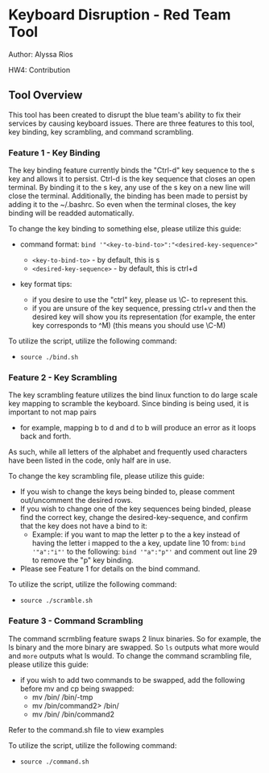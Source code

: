 # Keyboard Disruption - Red Team Tool
Author: Alyssa Rios

HW4: Contribution

## Tool Overview
This tool has been created to disrupt the blue team's ability to fix their services by causing keyboard issues.
There are three features to this tool, key binding, key scrambling, and command scrambling.

### Feature 1 - Key Binding
The key binding feature currently binds the "Ctrl-d" key sequence to the s key and allows it to persist.
Ctrl-d is the key sequence that closes an open terminal. By binding it to the s key, any use of the s key on a new line will close the terminal.
Additionally, the binding has been made to persist by adding it to the ~/.bashrc. So even when the terminal closes, the key binding will be readded automatically.

To change the key binding to something else, please utilize this guide:

  - command format: ``bind '"<key-to-bind-to>":"<desired-key-sequence>"``
    - ``<key-to-bind-to>`` - by default, this is s
    - ``<desired-key-sequence>`` - by default, this is ctrl+d
    
  - key format tips:
    - if you desire to use the "ctrl" key, please us \C- to represent this.
    - if you are unsure of the key sequence, pressing ctrl+v and then the desired key will show you its representation 
      (for example, the enter key corresponds to ^M) (this means you should use \C-M)

To utilize the script, utilize the following command:
- ``source ./bind.sh``

### Feature 2 - Key Scrambling
The key scrambling feature utilizes the bind linux function to do large scale key mapping to scramble the keyboard. 
Since binding is being used, it is important to not map pairs
- for example, mapping b to d and d to b will produce an error as it loops back and forth.

As such, while all letters of the alphabet and frequently used characters have been listed in the code, only half are in use.

To change the key scrambling file, please utilize this guide:
- If you wish to change the keys being binded to, please comment out/uncomment the desired rows.
- If you wish to change one of the key sequences being binded, please find the correct key, change the desired-key-sequence, and confirm that the key does not have a bind to it:
  - Example: if you want to map the letter p to the a key instead of having the letter i mapped to the a key, update line 10 from: ``bind '"a":"i"'`` to the following: ``bind '"a":"p"'`` and comment out line 29 to remove the "p" key binding.
- Please see Feature 1 for details on the bind command.

To utilize the script, utilize the following command:
- ``source ./scramble.sh``

### Feature 3 - Command Scrambling
The command scrmbling feature swaps 2 linux binaries. So for example, the ls binary and the more binary are swapped. So ``ls`` outputs what more would and ``more`` outputs what ls would.
To change the command scrambling file, please utilize this guide:
- if you wish to add two commands to be swapped, add the following before mv and cp being swapped:
  - mv /bin/<command> /bin/<command>-tmp
  - mv /bin/command2> /bin/<command>
  - mv /bin/<command-tmp> /bin/command2
 
Refer to the command.sh file to view examples

To utilize the script, utilize the following command:
- ``source ./command.sh``















